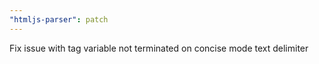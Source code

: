 ```yaml
---
"htmljs-parser": patch
---
```


Fix issue with tag variable not terminated on concise mode text delimiter

